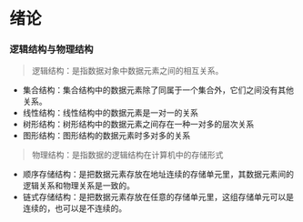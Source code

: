 # 绪论



### 逻辑结构与物理结构

> 逻辑结构：是指数据对象中数据元素之间的相互关系。

* 集合结构：集合结构中的数据元素除了同属于一个集合外，它们之间没有其他关系。
* 线性结构：线性结构中的数据元素是一对一的关系
* 树形结构：树形结构中的数据元素之间存在一种一对多的层次关系
* 图形结构：图形结构的数据元素时多对多的关系

>物理结构：是指数据的逻辑结构在计算机中的存储形式

* 顺序存储结构：是把数据元素存放在地址连续的存储单元里，其数据元素间的逻辑关系和物理关系是一致的。
* 链式存储结构：是把数据元素存放在任意的存储单元里，这组存储单元可以是连续的，也可以是不连续的。

